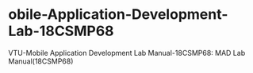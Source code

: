 # obile-Application-Development-Lab-18CSMP68
VTU-Mobile Application Development Lab Manual-18CSMP68: MAD Lab Manual(18CSMP68)
